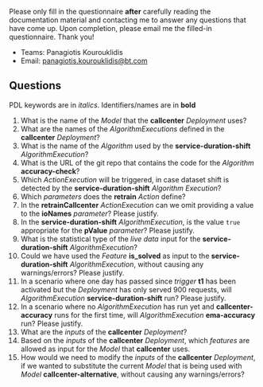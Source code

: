 Please only fill in the questionnaire **after** carefully reading the documentation material and contacting me to answer any questions that have come up. Upon completion, please email me the filled-in questionnaire. Thank you!

- Teams: Panagiotis Kourouklidis
- Email: [panagiotis.kourouklidis@bt.com](mailto:panagiotis.kourouklidis@bt.com)

## Questions

PDL keywords are in _italics_. Identifiers/names are in **bold**

1. What is the name of the _Model_ that the **callcenter** _Deployment_ uses?
1. What are the names of the _AlgorithmExecutions_ defined in the **callcenter** _Deployment_?
1. What is the name of the _Algorithm_ used by the **service-duration-shift** _AlgorithmExecution_?
1. What is the URL of the git repo that contains the code for the _Algorithm_ **accuracy-check**?
1. Which _ActionExecution_ will be triggered, in case dataset shift is detected by the **service-duration-shift** _Algorithm Execution_?
1. Which _parameters_ does the **retrain** _Action_ define?
1. In the **retrainCallcenter** _ActionExecution_ can we omit providing a value to the **ioNames** _parameter_? Please justify.
1. In the **service-duration-shift** _AlgorithmExecution_, is the value `true` appropriate for the **pValue** _parameter_? Please justify.
1. What is the statistical type of the _live data_ input for the **service-duration-shift** _AlgorithmExecution_?
1. Could we have used the _Feature_ **is_solved** as input to the **service-duration-shift** _AlgorithmExecution_, without causing any warnings/errors? Please justify.
1. In a scenario where one day has passed since _trigger_ **t1** has been activated but the _Deployment_ has only served 900 requests, will _AlgorithmExecution_ **service-duration-shift** run? Please justify.
1. In a scenario where no _AlgorithmExecution_ has run yet and **callcenter-accuracy** runs for the first time, will _AlgorithmExecution_ **ema-accuracy** run? Please justify.
1. What are the _inputs_ of the **callcenter** _Deployment_?
1. Based on the _inputs_ of the **callcenter** _Deployment_, which _features_ are allowed as input for the _Model_ that **callcenter** uses.
1. How would we need to modify the _inputs_ of the **callcenter** _Deployment_, if we wanted to substitute the current _Model_ that is being used with _Model_ **callcenter-alternative**, without causing any warnings/errors?